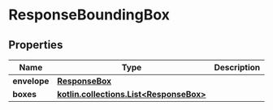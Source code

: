 
# ResponseBoundingBox

## Properties
Name | Type | Description | Notes
------------ | ------------- | ------------- | -------------
**envelope** | [**ResponseBox**](ResponseBox.md) |  | 
**boxes** | [**kotlin.collections.List&lt;ResponseBox&gt;**](ResponseBox.md) |  | 



